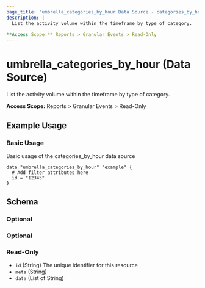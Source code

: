 ```yaml
---
page_title: "umbrella_categories_by_hour Data Source - categories_by_hour"
description: |-
  List the activity volume within the timeframe by type of category.

**Access Scope:** Reports > Granular Events > Read-Only
---
```


# umbrella_categories_by_hour (Data Source)

List the activity volume within the timeframe by type of category.

**Access Scope:** Reports > Granular Events > Read-Only

## Example Usage


### Basic Usage

Basic usage of the categories_by_hour data source

```hcl
data "umbrella_categories_by_hour" "example" {
  # Add filter attributes here
  id = "12345"
}
```



## Schema

### Optional



### Optional



### Read-Only

- `id` (String) The unique identifier for this resource
- `meta` (String) 
- `data` (List of String) 



